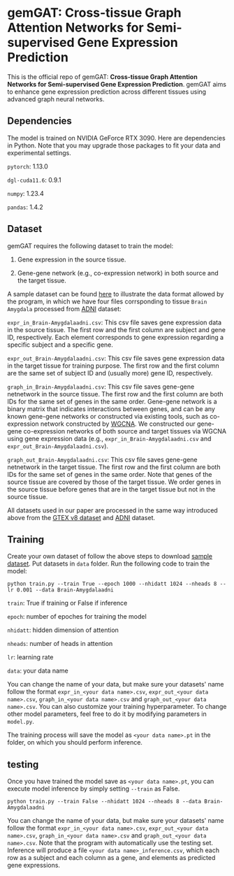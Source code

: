 # gemGAT: Cross-tissue Graph Attention Networks for Semi-supervised Gene Expression Prediction
This is the official repo of gemGAT: **Cross-tissue Graph Attention Networks for Semi-supervised Gene Expression Prediction**. gemGAT aims to enhance gene expression prediction across different tissues using advanced graph neural networks.

## Dependencies

The model is trained on NVIDIA GeForce RTX 3090. Here are dependencies in Python. Note that you may upgrade those packages to fit your data and experimental settings.

`pytorch`: 1.13.0

`dgl-cuda11.6`: 0.9.1

`numpy`: 1.23.4

`pandas`: 1.4.2

## Dataset
gemGAT requires the following dataset to train the model:

1. Gene expression in the source tissue.

2. Gene-gene network (e.g., co-expression network) in both source and the target tissue.

A sample dataset can be found [here](https://drive.google.com/drive/folders/1z_qdChCJM3GdjBTQfQWKjuK7oyF3oXir?usp=drive_link) to illustrate the data format allowed by the program, in which we have four files corrsponding to tissue `Brain Amygdala` processed from [ADNI](https://adni.loni.usc.edu/) dataset:

`expr_in_Brain-Amygdalaadni.csv`: This csv file saves gene expression data in the source tissue. The first row and the first column are subject and gene ID, respectively. Each element corresponds to gene expression regarding a specific subject and a specific gene.

`expr_out_Brain-Amygdalaadni.csv`: This csv file saves gene expression data in the target tissue for training purpose. The first row and the first column are the same set of subject ID and (usually more) gene ID, respectively.

`graph_in_Brain-Amygdalaadni.csv`: This csv file saves gene-gene netnetwork in the source tissue. The first row and the first column are both IDs for the same set of genes in the same order. Gene-gene network is a binary matrix that indicates interactions between genes, and can be any known gene-gene networks or constructed via existing tools, such as co-expression network constructed by [WGCNA](https://bmcbioinformatics.biomedcentral.com/articles/10.1186/1471-2105-9-559). We constructed our gene-gene co-expression networks of both source and target tissues via WGCNA using gene expression data (e.g., `expr_in_Brain-Amygdalaadni.csv` and `expr_out_Brain-Amygdalaadni.csv`).

`graph_out_Brain-Amygdalaadni.csv`: This csv file saves gene-gene netnetwork in the target tissue. The first row and the first column are both IDs for the same set of genes in the same order. Note that genes of the source tissue are covered by those of the target tissue. We order genes in the source tissue before genes that are in the target tissue but not in the source tissue.

All datasets used in our paper are processed in the same way introduced above from the [GTEX v8 dataset](https://gtexportal.org/home/) and [ADNI](https://adni.loni.usc.edu/) dataset.

## Training

Create your own dataset of follow the above steps to download [sample dataset](https://drive.google.com/drive/folders/1z_qdChCJM3GdjBTQfQWKjuK7oyF3oXir?usp=drive_link). Put datasets in `data` folder. Run the following code to train the model:

`python train.py --train True --epoch 1000 --nhidatt 1024 --nheads 8 --lr 0.001 --data Brain-Amygdalaadni`

`train`: True if training or False if inference

`epoch`: number of epoches for training the model

`nhidatt`: hidden dimension of attention

`nheads`: number of heads in attention

`lr`: learning rate

`data`: your data name

You can change the name of your data, but make sure your datasets' name follow the format `expr_in_<your data name>.csv`, `expr_out_<your data name>.csv`, `graph_in_<your data name>.csv` and `graph_out_<your data name>.csv`. You can also customize your training hyperparameter. To change other model parameters, feel free to do it by modifying parameters in `model.py`. 

The training process will save the model as `<your data name>.pt` in the folder, on which you should perform inference.

## testing

Once you have trained the model save as `<your data name>.pt`, you can execute model inference by simply setting `--train` as False.

`python train.py --train False --nhidatt 1024 --nheads 8 --data Brain-Amygdalaadni`

You can change the name of your data, but make sure your datasets' name follow the format `expr_in_<your data name>.csv`, `expr_out_<your data name>.csv`, `graph_in_<your data name>.csv` and `graph_out_<your data name>.csv`. Note that the program with automatically use the testing set. Inference will produce a file `<your data name>_inference.csv`, which each row as a subject and each column as a gene, and elements as predicted gene expressions.
